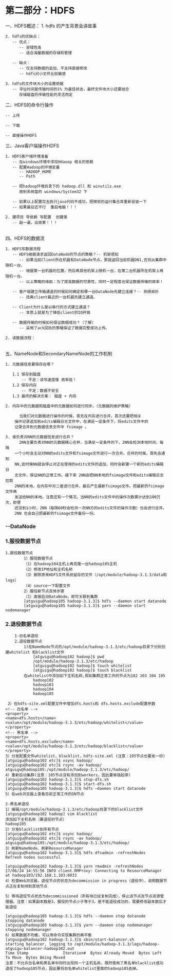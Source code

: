 # 第二部分：HDFS

一、HDFS概述：
    1. hdfs 的产生背景会讲故事
	
	2. hdfs的优缺点：
	   -- 优点：
	      -- 容错性高
		  -- 适合海量数据的存储和管理
		  
	   -- 缺点：
	      -- 仅支持数据的追加，不支持直接修改
		  -- hdfs对小文件比较敏感
		  
	3. hdfs的文件块大小的设置依据
	   -- 寻址时间是传输时间的1% 为最佳状态，最终文件块大小还要结合
	      存储磁盘的传输性能的灵活而定

二、HDFS的命令行操作

    -- 上传
    
    -- 下载
    
    -- 直接操作HDFS

三、Java客户端操作HDFS

    1. HDFS客户端环境准备
       -- 在windows环境中添加Hdaoop 相关的依赖
       -- 配置Hadoop的环境变量
          -- HADOOP_HOME
    	  -- Path
    	  
       -- 把hadoop环境目录下的 hadoop.dll 和 winutils.exe 
          放到系统盘的 windows/System32 下
    	  
       -- 如果以上配置完去执行java代码不成功，把微软的运行集合库重新安装一下
       -- 如果最后还不行  重启电脑！！！
       
    2. 建项目 导依赖 写配置  创建类
       -- 敲一遍，出效果！！！


​	   
四、HDFS的数据流

    1. HDFS写数据流程
       -- HDFS根据请求返回DataNode的节点的策略？-- 机架感知
          -- 如果当前Client所在机器有DataNode节点，那就返回当前机器DN1,否则从集群中随机一台。
    	  -- 根据第一台机器的位置，然后再其他机架上随机一台，在第二台机器所在机架上再随机一台。
    	  -- 以上策略的缘由：为了提高数据的可靠性，同时一定程度也保证数据传输的效率！
    	  
       -- 客户端建立传输通道的时候如何确定和哪一台DataNode先建立连接？-- 网络拓扑
          -- 找离client最近的一台机器先建立通道。
    	  
       -- Client为什么是以串行的方式建立通道？
          -- 本质上就是为了降低client的IO开销
    	  
       -- 数据传输的时候如何保证数据成功？（了解）
          -- 采用了ack回执的策略保证了数据完整成功上传。
    	  
    2. 读数据流程：


​		  
五、NameNode和SecondaryNameNode的工作机制

    1. 元数据信息要保存在哪？
       
       1.1 保存到磁盘 
           -- 不足：读写速度慢 效率低！
       1.2 保存内存
           -- 不足：数据不安全
       1.3 最终的解决方案： 磁盘 + 内存
       
    2. 内存中的元数据和磁盘中的元数据如何进行同步。（元数据的维护策略）
       
          当我们对元数据进行操作的时候，首先在内存进行合并，其次还要把相关
    	操作记录追加到edits编辑日志文件中，在满足一定条件下，将edits文件中的
    	记录合并到元数据信息文件中 fsimage 。
    	
    3. 谁负责对NN的元数据信息进行合并？
          2NN主要负责对NN的元数据精心合并，当满足一定条件的下，2NN会检测本地时间，每隔
    	一个小时会主动对NN的edits文件和fsimage文件进行一次合并。合并的时候，首先会通知
    	NN,这时候NN就会停止对正在使用的edits文件的追加，同时会新建一个新的edits编辑日
    	志文件，保证NN的正常工作。接下来 2NN会把NN本地的fsimage文件和edits编辑日志拉取
        2NN的本地，在内存中对二者进行合并，最后产生最新fsimage文件。把最新的fsimage文件再
        发送给NN的本地。注意还有一个情况，当NN的edits文件中的操作次数累计达到100万次，即便
        还没到1小时，2NN（每隔60秒会检测一次NN方的edits文件的操作次数）也会进行合并。
        2NN 也会自己把最新的fsimage文件备份一份。
### --DataNode

### 1.服役数据节点

```properties
1.服役数据节点
		1）服役数据节点
		（1）在hadoop104主机上再克隆一台hadoop105主机
		（2）修改IP地址和主机名称
		（3）删除原来HDFS文件系统留存的文件（/opt/module/hadoop-3.1.3/data和logs）
		（4）source一下配置文件
		2）服役新节点具体步骤
		（1）直接启动DataNode，即可关联到集群
		[atguigu@hadoop105 hadoop-3.1.3]$ hdfs --daemon start datanode
		[atguigu@hadoop105 hadoop-3.1.3]$ yarn --daemon start nodemanager
```

### 2.退役数据节点

```properties
	1-白名单退役   
	2.退役数据节点
		1)在NameNode节点的/opt/module/hadoop-3.1.3/etc/hadoop目录下分别创建whitelist 和blacklist文件
			[atguigu@hadoop102 hadoop]$ pwd
			/opt/module/hadoop-3.1.3/etc/hadoop
			[atguigu@hadoop102 hadoop]$ touch whitelist
			[atguigu@hadoop102 hadoop]$ touch blacklist
		在whitelist中添加如下主机名称,假如集群正常工作的节点为102 103 104 105
			hadoop102
			hadoop103
			hadoop104
			hadoop105
			
 2）在hdfs-site.xml配置文件中增加dfs.hosts和 dfs.hosts.exclude配置参数
<!-- 白名单 -->
<property>
<name>dfs.hosts</name>
<value>/opt/module/hadoop-3.1.3/etc/hadoop/whitelist</value>
</property>
<!-- 黑名单 -->
<property>
<name>dfs.hosts.exclude</name>
<value>/opt/module/hadoop-3.1.3/etc/hadoop/blacklist</value>
</property>
3）分发配置文件whitelist，blacklist，hdfs-site.xml (注意：105节点也要发一份)
[atguigu@hadoop102 etc]$ xsync hadoop/ 
[atguigu@hadoop102 etc]$ rsync -av hadoop/ atguigu@hadoop105:/opt/module/hadoop-3.1.3/etc/hadoop/
4）重新启动集群(注意：105节点没有添加到workers，因此要单独起停)
[atguigu@hadoop102 hadoop-3.1.3]$ stop-dfs.sh
[atguigu@hadoop102 hadoop-3.1.3]$ start-dfs.sh
[atguigu@hadoop105 hadoop-3.1.3]$ hdfs –daemon start datanode
5）在web浏览器上查看目前正常工作的DN节点
```

```properties
2-黑名单退役
1）编辑/opt/module/hadoop-3.1.3/etc/hadoop目录下的blacklist文件
[atguigu@hadoop102 hadoop] vim blacklist
添加如下主机名称（要退役的节点）
hadoop105
2）分发blacklist到所有节点
[atguigu@hadoop102 etc]$ xsync hadoop/ 
[atguigu@hadoop102 etc]$ rsync -av hadoop/ atguigu@hadoop105:/opt/module/hadoop-3.1.3/etc/hadoop/
3）刷新NameNode、刷新ResourceManager
[atguigu@hadoop102 hadoop-3.1.3]$ hdfs dfsadmin -refreshNodes
Refresh nodes successful

[atguigu@hadoop102 hadoop-3.1.3]$ yarn rmadmin -refreshNodes
17/06/24 14:55:56 INFO client.RMProxy: Connecting to ResourceManager at hadoop103/192.168.1.103:8033
4）检查Web浏览器，退役节点的状态为decommission in progress（退役中），说明数据节点正在复制块到其他节点

5）等待退役节点状态为decommissioned（所有块已经复制完成），停止该节点及节点资源管理器。注意：如果副本数是3，服役的节点小于等于3，是不能退役成功的，需要修改副本数后才能退役

[atguigu@hadoop105 hadoop-3.1.3]$ hdfs --daemon stop datanode
stopping datanode
[atguigu@hadoop105 hadoop-3.1.3]$ yarn --daemon stop nodemanager
stopping nodemanager
6）如果数据不均衡，可以用命令实现集群的再平衡
[atguigu@hadoop102 hadoop-3.1.3]$ sbin/start-balancer.sh 
starting balancer, logging to /opt/module/hadoop-3.1.3/logs/hadoop-atguigu-balancer-hadoop102.out
Time Stamp               Iteration#  Bytes Already Moved  Bytes Left To Move  Bytes Being Moved
注意：不允许白名单和黑名单中同时出现同一个主机名称，既然使用了黑名单blacklist成功退役了hadoop105节点，因此要将白名单whitelist里面的hadoop105去掉。
```

